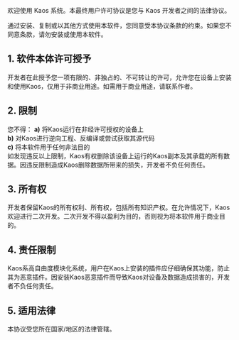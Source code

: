 
欢迎使用 Kaos 系统。本最终用户许可协议是您与 Kaos 开发者之间的法律协议。

通过安装、复制或以其他方式使用本软件，您同意受本协议条款的约束。如果您不同意条款，请勿安装或使用本软件。

## 1. 软件本体许可授予
开发者在此授予您一项有限的、非独占的、不可转让的许可，允许您在设备上安装和使用Kaos，仅用于非商业用途。如需用于商业用途，请联系作者。

## 2. 限制
您不得：
**a)** 将Kaos运行在非经许可授权的设备上  
**b)** 对Kaos进行逆向工程、反编译或尝试获取其源代码  
**c)** 将本软件用于任何非法目的  
如发现违反以上限制，Kaos有权删除该设备上运行的Kaos副本及其承载的所有数据。因违反限制造成Kaos删除数据所带来的损失，开发者不负任何责任。

## 3. 所有权
开发者保留Kaos的所有权利、所有权，包括所有知识产权。在允许情况下，Kaos欢迎进行二次开发。二次开发不得以盈利为目的，否则视为将本软件用于商业目的。

## 4. 责任限制
Kaos系高自由度模块化系统，用户在Kaos上安装的插件应仔细确保其功能，防止其为恶意插件。因安装Kaos恶意插件而导致Kaos对设备及数据造成损害的，开发者不负任何责任。

## 5. 适用法律
本协议受您所在国家/地区的法律管辖。

